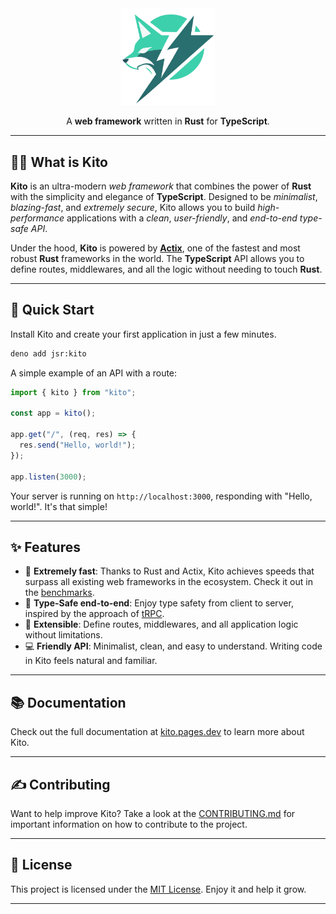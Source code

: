 <div align="center">

<img src="./public/logo.png" alt="Kito Logo" width="150px" />

A **web framework** written in **Rust** for **TypeScript**.

</div>

---

## 👋🏼 What is Kito

**Kito** is an ultra-modern _web framework_ that combines the power of **Rust**
with the simplicity and elegance of **TypeScript**. Designed to be _minimalist_,
_blazing-fast_, and _extremely secure_, Kito allows you to build
_high-performance_ applications with a _clean_, _user-friendly_, and _end-to-end
type-safe API_.

Under the hood, **Kito** is powered by
**[Actix](https://github.com/actix/actix-web)**, one of the fastest and most
robust **Rust** frameworks in the world. The **TypeScript** API allows you to
define routes, middlewares, and all the logic without needing to touch **Rust**.

---

## 🚀 Quick Start

Install Kito and create your first application in just a few minutes.

```bash
deno add jsr:kito
```

A simple example of an API with a route:

```typescript
import { kito } from "kito";

const app = kito();

app.get("/", (req, res) => {
  res.send("Hello, world!");
});

app.listen(3000);
```

Your server is running on `http://localhost:3000`, responding with "Hello,
world!". It's that simple!

---

## ✨ Features

- 🚀 **Extremely fast**: Thanks to Rust and Actix, Kito achieves speeds that
  surpass all existing web frameworks in the ecosystem. Check it out in the
  [benchmarks](./bench).
- 📝 **Type-Safe end-to-end**: Enjoy type safety from client to server, inspired
  by the approach of [tRPC](https://trpc.io).
- 🔧 **Extensible**: Define routes, middlewares, and all application logic
  without limitations.
- 💻 **Friendly API**: Minimalist, clean, and easy to understand. Writing code
  in Kito feels natural and familiar.

---

## 📚 Documentation

Check out the full documentation at [kito.pages.dev](https://kito.pages.dev) to
learn more about Kito.

---

## ✍️ Contributing

Want to help improve Kito? Take a look at the
[CONTRIBUTING.md](./CONTRIBUTING.md) for important information on how to
contribute to the project.

---

## 📄 License

This project is licensed under the [MIT License](./LICENSE). Enjoy it and help
it grow.

---
